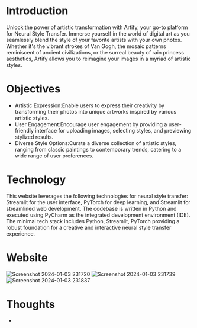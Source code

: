 # Introduction
Unlock the power of artistic transformation with Artify, your go-to platform for Neural Style Transfer.
Immerse yourself in the world of digital art as you seamlessly blend the style of your favorite artists with your own photos. 
Whether it's the vibrant strokes of Van Gogh, the mosaic patterns reminiscent of ancient civilizations, or
the surreal beauty of rain princess aesthetics, Artify allows you to reimagine your images in a myriad of artistic styles.

# Objectives 
* Artistic Expression:Enable users to express their creativity by transforming their photos into unique artworks inspired by various artistic styles.
* User Engagement:Encourage user engagement by providing a user-friendly interface for uploading images, selecting styles, and previewing stylized results.
* Diverse Style Options:Curate a diverse collection of artistic styles, ranging from classic paintings to contemporary trends, catering to a wide range of user preferences.

# Technology 
This website leverages the following technologies for neural style transfer: Streamlit for the user interface, PyTorch for deep learning, and Streamlit for streamlined web development.
The codebase is written in Python and executed using PyCharm as the integrated development environment (IDE). 
The minimal tech stack includes Python, Streamlit, PyTorch providing a robust foundation for a creative and interactive neural style transfer experience.

# Website 
![Screenshot 2024-01-03 231720](https://github.com/AkarshanGupta/ArtSync/assets/115368981/48f5d29c-9f1f-4eca-b294-528ac0888696)
![Screenshot 2024-01-03 231739](https://github.com/AkarshanGupta/ArtSync/assets/115368981/636e406e-0ba3-44c0-8e37-1a0fb8210e80)
![Screenshot 2024-01-03 231837](https://github.com/AkarshanGupta/ArtSync/assets/115368981/66d546f7-50ed-4cee-a49c-4058ca6df213)

# Thoughts 
* 
